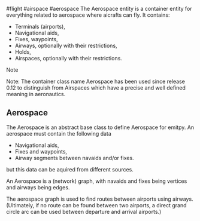 #flight #airspace #aerospace
The Aerospace entity is a container entity for everything related to aerospace where aicrafts can fly. It contains:
- Terminals (airports),
- Navigational aids,
- Fixes, waypoints,
- Airways, optionally with their restrictions,
- Holds,
- Airspaces, optionally with their restrictions.

> [!NOTE]
> Note: The container class name Aerospace has been used since release 0.12 to distinguish from Airspaces which have a precise and well defined meaning in aeronautics.
## Aerospace

The Aerospace is an abstract base class to define Aerospace for emitpy.
An aerospace must contain the following data

- Navigational aids,
- Fixes and waypoints,
- Airway segments between navaids and/or fixes.

but this data can be aquired from different sources.

An Aerospace is a (network) graph, with navaids and fixes being vertices and airways being edges.

The aerospace graph is used to find routes between airports using airways. (Ultimately, if no route can be found between two airports, a direct grand circle arc can be used between departure and arrival airports.)